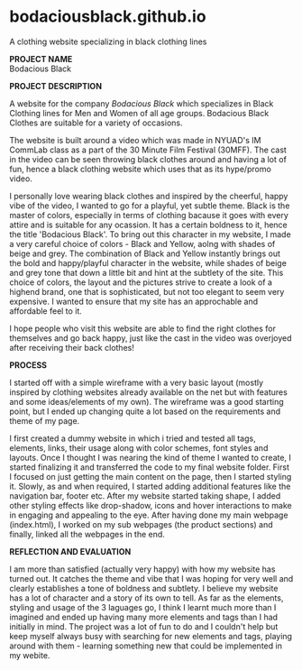 # bodaciousblack.github.io
A clothing website specializing in black clothing lines

<b>PROJECT NAME</b><br>
Bodacious Black

<b>PROJECT DESCRIPTION</b>
<p>A website for the company <i>Bodacious Black</i> which specializes in Black Clothing lines for Men and Women of all age groups. Bodacious Black Clothes are suitable for a variety of occasions.</p>
<p>The website is built around a video which was made in NYUAD's IM CommLab class as a part of the 30 Minute Film Festival (30MFF). The cast in the video can be seen throwing black clothes around and having a lot of fun, hence a black clothing website which uses that as its hype/promo video.</p>
<p>I personally love wearing black clothes and inspired by the cheerful, happy vibe of the video, I wanted to go for a playful, yet subtle theme. Black is the master of colors, especially in terms of clothing bacause it goes with every attire and is suitable for any ocassion. It has a certain boldness to it, hence the title 'Bodacious Black'. To bring out this character in my website, I made a very careful choice of colors - Black and Yellow, aolng with shades of beige and grey. The combination of Black and Yellow instantly brings out the bold and happy/playful character in the website, while shades of beige and grey tone that down a little bit and hint at the subtlety of the site. This choice of colors, the layout and the pictures strive to create a look of a highend brand, one that is sophisticated, but not too elegant to seem very expensive. I wanted to ensure that my site has an approchable and affordable feel to it.</p>
<p>I hope people who visit this website are able to find the right clothes for themselves and go back happy, just like the cast in the video was overjoyed after receiving their back clothes!</p>

<b>PROCESS</b>
<p>I started off with a simple wireframe with a very basic layout (mostly inspired by clothing websites already available on the net but with features and some ideas/elements of my own). The wireframe was a good starting point, but I ended up changing quite a lot based on the requirements and theme of my page.</p> 
<p>I first created a dummy website in which i tried and tested all tags, elements, links, their usage along with color schemes, font styles and layouts. Once I thought I was nearing the kind of theme I wanted to create, I started finalizing it and transferred the code to my final website folder. First I focused on just getting the main content on the page, then I started styling it. Slowly, as and when required, I started adding additional features like the navigation bar, footer etc. After my website started taking shape, I added other styling effects like drop-shadow, icons and hover interactions to make in engaging and appealing to the eye. After having done my main webpage (index.html), I worked on my sub webpages (the product sections) and finally, linked all the webpages in the end.</p>

<b>REFLECTION AND EVALUATION</b>
<p>I am more than satisfied (actually very happy) with how my website has turned out. It catches the theme and vibe that I was hoping for very well and clearly establishes a tone of boldness and subtlety. I believe my website has a lot of character and a story of its own to tell. As far as the elements, styling and usage of the 3 laguages go, I think I learnt much more than I imagined and ended up having many more elements and tags than I had initially in mind. The project was a lot of fun to do and I couldn't help but keep myself always busy with searching for new elements and tags, playing around with them - learning something new that could be implemented in my webite.</p>
